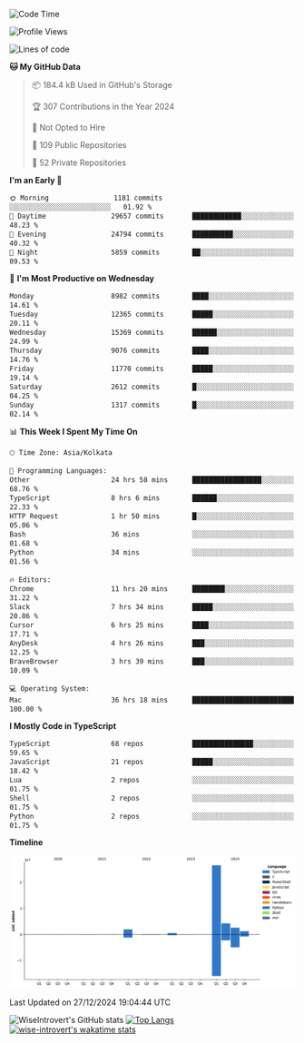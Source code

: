 <!--START_SECTION:waka-->
![Code Time](http://img.shields.io/badge/Code%20Time-2%2C024%20hrs%2052%20mins-blue)

![Profile Views](http://img.shields.io/badge/Profile%20Views-0-blue)

![Lines of code](https://img.shields.io/badge/From%20Hello%20World%20I%27ve%20Written-37.6%20million%20lines%20of%20code-blue)

**🐱 My GitHub Data** 

> 📦 184.4 kB Used in GitHub's Storage 
 > 
> 🏆 307 Contributions in the Year 2024
 > 
> 🚫 Not Opted to Hire
 > 
> 📜 109 Public Repositories 
 > 
> 🔑 52 Private Repositories 
 > 
**I'm an Early 🐤** 

```text
🌞 Morning                1181 commits        ░░░░░░░░░░░░░░░░░░░░░░░░░   01.92 % 
🌆 Daytime                29657 commits       ████████████░░░░░░░░░░░░░   48.23 % 
🌃 Evening                24794 commits       ██████████░░░░░░░░░░░░░░░   40.32 % 
🌙 Night                  5859 commits        ██░░░░░░░░░░░░░░░░░░░░░░░   09.53 % 
```
📅 **I'm Most Productive on Wednesday** 

```text
Monday                   8982 commits        ████░░░░░░░░░░░░░░░░░░░░░   14.61 % 
Tuesday                  12365 commits       █████░░░░░░░░░░░░░░░░░░░░   20.11 % 
Wednesday                15369 commits       ██████░░░░░░░░░░░░░░░░░░░   24.99 % 
Thursday                 9076 commits        ████░░░░░░░░░░░░░░░░░░░░░   14.76 % 
Friday                   11770 commits       █████░░░░░░░░░░░░░░░░░░░░   19.14 % 
Saturday                 2612 commits        █░░░░░░░░░░░░░░░░░░░░░░░░   04.25 % 
Sunday                   1317 commits        █░░░░░░░░░░░░░░░░░░░░░░░░   02.14 % 
```


📊 **This Week I Spent My Time On** 

```text
🕑︎ Time Zone: Asia/Kolkata

💬 Programming Languages: 
Other                    24 hrs 58 mins      █████████████████░░░░░░░░   68.76 % 
TypeScript               8 hrs 6 mins        ██████░░░░░░░░░░░░░░░░░░░   22.33 % 
HTTP Request             1 hr 50 mins        █░░░░░░░░░░░░░░░░░░░░░░░░   05.06 % 
Bash                     36 mins             ░░░░░░░░░░░░░░░░░░░░░░░░░   01.68 % 
Python                   34 mins             ░░░░░░░░░░░░░░░░░░░░░░░░░   01.56 % 

🔥 Editors: 
Chrome                   11 hrs 20 mins      ████████░░░░░░░░░░░░░░░░░   31.22 % 
Slack                    7 hrs 34 mins       █████░░░░░░░░░░░░░░░░░░░░   20.86 % 
Cursor                   6 hrs 25 mins       ████░░░░░░░░░░░░░░░░░░░░░   17.71 % 
AnyDesk                  4 hrs 26 mins       ███░░░░░░░░░░░░░░░░░░░░░░   12.25 % 
BraveBrowser             3 hrs 39 mins       ███░░░░░░░░░░░░░░░░░░░░░░   10.09 % 

💻 Operating System: 
Mac                      36 hrs 18 mins      █████████████████████████   100.00 % 
```

**I Mostly Code in TypeScript** 

```text
TypeScript               68 repos            ███████████████░░░░░░░░░░   59.65 % 
JavaScript               21 repos            █████░░░░░░░░░░░░░░░░░░░░   18.42 % 
Lua                      2 repos             ░░░░░░░░░░░░░░░░░░░░░░░░░   01.75 % 
Shell                    2 repos             ░░░░░░░░░░░░░░░░░░░░░░░░░   01.75 % 
Python                   2 repos             ░░░░░░░░░░░░░░░░░░░░░░░░░   01.75 % 
```



**Timeline**

![Lines of Code chart](https://raw.githubusercontent.com/wise-introvert/wise-introvert/master/assets/bar_graph.png)


 Last Updated on 27/12/2024 19:04:44 UTC
<!--END_SECTION:waka-->

![WiseIntrovert's GitHub stats](https://github-readme-stats.vercel.app/api?username=wise-introvert&count_private=true&show_icons=true)
[![Top Langs](https://github-readme-stats.vercel.app/api/top-langs/?username=wise-introvert&langs_count=10)](https://github.com/anuraghazra/github-readme-stats)
[![wise-introvert's wakatime stats](https://github-readme-stats.vercel.app/api/wakatime?username=wiseintrovert)](https://github.com/anuraghazra/github-readme-stats)
